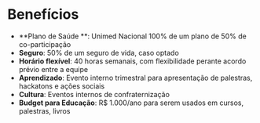 # Benefícios

- **Plano de Saúde	**: Unimed Nacional 100% de um plano de 50% de co-participação
- **Seguro**: 50% de um seguro de vida, caso optado
- **Horário flexível**: 	40 horas semanais, com flexibilidade perante acordo prévio entre a equipe
- **Aprendizado**: Evento interno trimestral para apresentação de palestras, hackatons e ações sociais
- **Cultura**: 	Eventos internos de confraternização 
- **Budget para Educação**: 	R$ 1.000/ano para serem usados em cursos, palestras, livros